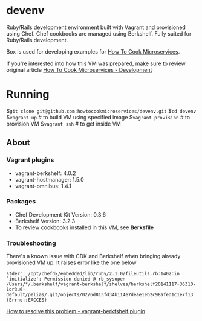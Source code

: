 # devenv

Ruby/Rails development environment built with Vagrant and provisioned using Chef. Chef cookbooks are managed using Berkshelf. Fully suited for Ruby/Rails development.

Box is used for developing examples for [How To Cook Microservices](http://howtocookmicroservices.com/).

If you're interested into how this VM was prepared, make sure to review original article [How To Cook Microservices - Development](http://howtocookmicroservices.com/development/)

# Running

$`git clone git@github.com:howtocookmicroservices/devenv.git`
$`cd devenv`
$`vagrant up` # to build VM using specified image
$`vagrant provision` # to provision VM
$`vagrant ssh` # to get inside VM

## About

### Vagrant plugins
- vagrant-berkshelf: 4.0.2
- vagrant-hostmanager: 1.5.0
- vagrant-omnibus: 1.4.1

### Packages

- Chef Development Kit Version: 0.3.6
- Berkshelf Version: 3.2.3
- To review cookbooks installed in this VM, see **Berksfile**

### Troubleshooting

There's a known issue with CDK and Berkshelf when bringing already provisioned VM up. It raises error like the one below

    stderr: /opt/chefdk/embedded/lib/ruby/2.1.0/fileutils.rb:1402:in `initialize': Permission denied @ rb_sysopen - /Users/*/.berkshelf/vagrant-berkshelf/shelves/berkshelf20141117-36310-1or3u6-default/pelias/.git/objects/02/6d813fd34b114e7deae1eb2c98afed1c1e7f13 (Errno::EACCES)

[How to resolve this problem - vagrant-berkfshelf plugin](https://github.com/berkshelf/vagrant-berkshelf/issues/237#issuecomment-72906999)
